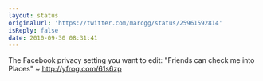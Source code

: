 ```yaml
---
layout: status
originalUrl: 'https://twitter.com/marcgg/status/25961592814'
isReply: false
date: 2010-09-30 08:31:41
---
```


The Facebook privacy setting you want to edit: "Friends can check me into Places" ~  http://yfrog.com/61s6zp
